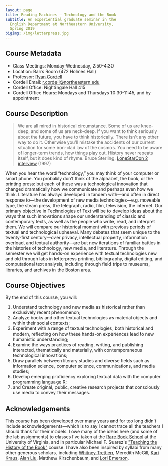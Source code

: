 ```yaml
---
layout: page
title: Reading Machines — Technology and the Book
subtitle: An experiential graduate seminar in the 
  English Department at Northeastern University,
  Spring 2019
bigimg: /img/letterpress.jpg
---
```


## Course Metadata

+ Class Meetings: Monday-Wednesday, 2:50-4:30
+ Location: Barrs Room (472 Holmes Hall)
+ Professor: [Ryan Cordell](http://ryancordell.org)
+ Cordell Email: [r.cordell@northeastern.edu](mailto:r.cordell@northeastern.edu) 
+ Cordell Office: Nightingale Hall 415
+ Cordell Office Hours: Mondays and Thursdays 10:30-11:45, and by appointment

## Course Description

> We are all mired in historical circumstance. Some of us are knee-deep, and some of us are neck-deep. If you want to think seriously about the future, you have to think historically. There isn't any other way to do it. Otherwise you'll mistake the accidents of our current situation for some iron-clad law of the cosmos. You need to be aware of longer-term trends, how things play out. History never repeats itself, but it does kind of rhyme.
> Bruce Sterling, [LoneStarCon 2 interview](https://www.sfsite.com/09a/bru16.htm) (1997)

When you hear the word “technology,” you may think of your computer or smart phone. You probably don’t think of the alphabet, the book, or the printing press: but each of these was a technological innovation that changed dramatically how we communicate and perhaps even how we think. Literature has always developed in tandem with—and often in direct response to—the development of new media technologies—e.g. moveable type, the steam press, the telegraph, radio, film, television, the internet. Our primary objective in Technologies of Text will be to develop ideas about the ways that such innovations shape our understanding of classic and contemporary texts, as well as the people who write, read, and interpret them. We will compare our historical moment with previous periods of textual and technological upheaval. Many debates that seem unique to the twenty-first century—over privacy, intellectual property, information overload, and textual authority—are but new iterations of familiar battles in the histories of technology, new media, and literature. Through the semester we will get hands-on experience with textual technologies new and old through labs in letterpress printing, bibliography, digital editing, and computational text analysis, including through field trips to museums, libraries, and archives in the Boston area. 

## Course Objectives

By the end of this course, you will:

1. Understand technology and new media as historical rather than exclusively recent phenomenon;
2. Analyze books and other textual technologies as material objects and within their social contexts;
3. Experiment with a range of textual technologies, both historical and modern, reflecting on how these hands-on experiences lead to new humanistic understanding;
4. Examine the ways practices of reading, writing, and publishing interacted, thematically and materially, with contemporaneous technological innovations;
5. Draw parallels between literary studies and diverse fields such as information science, computer science, communications, and media studies;
6. Develop emerging proficiency exploring textual data with the computer programming language R; 
7. and Create original, public, creative research projects that consciously use media to convey their messages.

## Acknowledgements

This course has been developed over many years and for too long didn't include acknowledgements—which is to say I cannot trace all the teachers I should thank for their models. I owe many of the ideas here (and some of the lab assignments) to classes I've taken at the [Rare Book School](http://rarebookschool.org/) at the University of Virginia, and in particular Michael F. Suarez's ["Teaching the History of the Book"](http://rarebookschool.org/courses/history/h90/) course. I have also been inspired by syllabi from many other generous scholars, including [Whitney Trettien](https://hcommons.org/members/wtrettien/), Meredith McGill, [Kari Kraus](https://www.scribd.com/document/26087685/History-of-the-Book-syllabus), [Alan Liu](http://liu.english.ucsb.edu/literature-2/), Matthew Kirschenbaum, and [Lori Emerson](https://literaryinfrastructures.wordpress.com/).